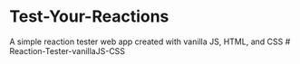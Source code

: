 # Test-Your-Reactions
A simple reaction tester web app created with vanilla JS, HTML, and CSS
#   R e a c t i o n - T e s t e r - v a n i l l a J S - C S S  
 